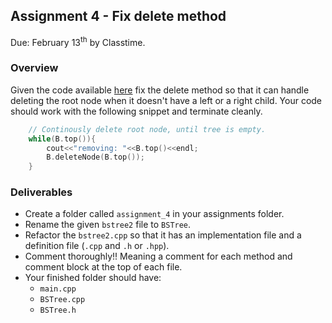 ## Assignment 4 - Fix delete method
Due: February 13<sup>th</sup> by Classtime.


### Overview

Given the code available [here](https://github.com/rugbyprof/3013-Algorithms/blob/master/Lectures/L04/bstree2.cpp) fix the delete method so that it can handle deleting the root node when it doesn't have a left or a right child. Your code should work with the following snippet and terminate cleanly.

```cpp
    // Continously delete root node, until tree is empty.
    while(B.top()){
        cout<<"removing: "<<B.top()<<endl;
        B.deleteNode(B.top());
    }
```

### Deliverables

- Create a folder called `assignment_4` in your assignments folder.
- Rename the given `bstree2` file to `BSTree`.
- Refactor the `bstree2.cpp` so that it has an implementation file and a definition file (`.cpp` and `.h` or `.hpp`).
- Comment thoroughly!! Meaning a comment for each method and comment block at the top of each file. 
- Your finished folder should have:
    - `main.cpp`
    - `BSTree.cpp`
    - `BSTree.h` 
